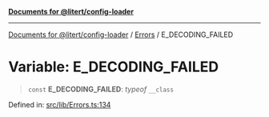 [**Documents for @litert/config-loader**](../../README.md)

***

[Documents for @litert/config-loader](../../README.md) / [Errors](../README.md) / E\_DECODING\_FAILED

# Variable: E\_DECODING\_FAILED

> `const` **E\_DECODING\_FAILED**: *typeof* `__class`

Defined in: [src/lib/Errors.ts:134](https://github.com/litert/config-loader.js/blob/master/src/lib/Errors.ts#L134)
